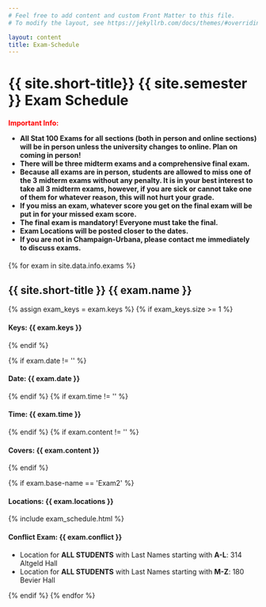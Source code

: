 ```yaml
---
# Feel free to add content and custom Front Matter to this file.
# To modify the layout, see https://jekyllrb.com/docs/themes/#overriding-theme-defaults

layout: content
title: Exam-Schedule
---
```




<h1>{{ site.short-title}} {{ site.semester }} Exam Schedule</h1>
<h4><b style="color:red;">Important Info:</b>
<ul>
    <li>All Stat 100 Exams for all sections (both in person and online sections) will be in person unless the university changes to online. Plan on coming in person!</li>
    <li>There will be three midterm exams and a comprehensive final exam.</li>
    <li>Because all exams are in person, students are allowed to miss one of the 3 midterm exams without any penalty. It is in your best interest to take all 3 midterm exams, however, if you are sick or cannot take one of them for whatever reason, this will not hurt your grade.</li>
    <li>If you miss an exam, whatever score you get on the final exam will be put in for your missed exam score.</li>
    <li>The final exam is mandatory! Everyone must take the final.</li>
    <li>Exam Locations will be posted closer to the dates.</li>
    <li>If you are not in Champaign-Urbana, please contact me immediately to discuss exams.</li>
</ul>
</h4>

{% for exam in site.data.info.exams %}
<h2>{{ site.short-title }} {{ exam.name }}</h2>
{% assign exam_keys = exam.keys %}
{% if exam_keys.size >= 1 %}
<h4><b>Keys:</b> {{ exam.keys }}</h4>
{% endif %}

{% if exam.date != '' %}
<h4><b>Date:</b> {{ exam.date }}</h4>
{% endif %}
{% if exam.time != '' %}
<h4><b>Time: </b>{{ exam.time }}</h4>
{% endif %}
{% if exam.content != '' %}
<h4><b>Covers: </b>{{ exam.content }}</h4>
{% endif %}

<!-- Insert Exam number (e.g. 'Exam1') -->
{% if exam.base-name == 'Exam2' %}
<h4><b>Locations: </b> {{ exam.locations }}</h4>
{% include exam_schedule.html %}
<h4><b>Conflict Exam: {{ exam.conflict }}</b></h4>
<ul>
<li>Location for <b>ALL STUDENTS</b> with Last Names starting with <b>A-L</b>: 314 Altgeld Hall<br></li>
<li>Location for <b>ALL STUDENTS</b> with Last Names starting with <b>M-Z</b>: 180 Bevier Hall<br></li>
</ul>
{% endif %}
{% endfor %}

<!-- <h2>Final Exam</h2>
<ul>
<li>
 I use the final exam time assigned to our class by the university.<br>
</li>
<li>
See <b><a href="{{ site.data.info.uiucfinals }}" target="\_blank">Official University Final Exams Schedules and Policies</a></b>.<br>
</li> 
<li>
The final cumulative for Chapters 1-24 <b>(ALL chapters in notebook)</b><br>
</li>
</ul>

{% include final-schedule.html %}-->


